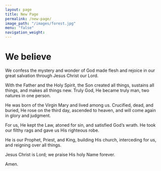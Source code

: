 ```yaml
---
layout: page
title: New Page
permalink: /new-page/
image_path: "/images/forest.jpg"
menu: "false"
navigation_weight:
---
```


# We believe

We confess the mystery and wonder
of God made flesh
and rejoice in our great salvation
through Jesus Christ our Lord.

With the Father and the Holy Spirit,
the Son created all things,
sustains all things,
and makes all things new.
Truly God,
He became truly man,
two natures in one person.

He was born of the Virgin Mary
and lived among us.
Crucified, dead, and buried,
He rose on the third day,
ascended to heaven,
and will come again
in glory and judgment.

For us,
He kept the Law,
atoned for sin,
and satisfied God’s wrath.
He took our filthy rags
and gave us
His righteous robe.

He is our Prophet, Priest, and King,
building His church,
interceding for us,
and reigning over all things.

Jesus Christ is Lord;
we praise His holy Name forever.

Amen.
